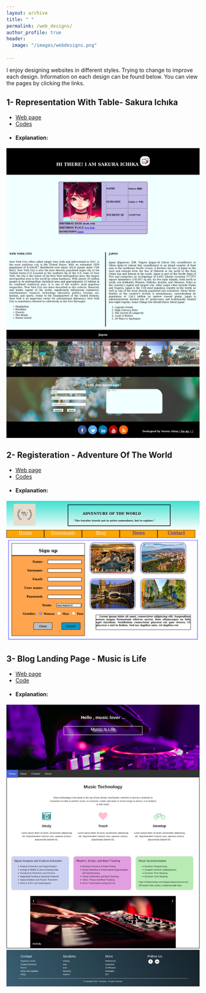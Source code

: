 ```yaml
---
layout: archive
title: " "
permalink: /web_designs/
author_profile: true
header:
  image: "/images/webdesigns.png"
  
---
```


I enjoy designing websites in different styles. Trying to change to improve each design. 
Information on each design can be found below. You can view the pages by clicking the links.

## 1- Representation With Table- Sakura Ichıka

- [Web page](../WebDesignsFolder/RepresentationwithTable/RepresentationWithTable.html)
- [Codes]()
- <h4> Explanation: </h4>  

<img src="../WebDesignsFolder/RepresentationwithTable/RepresentationWithTable.png" alt="RepresentationWithTable">

## 2- Registeration - Adventure Of The World

- [Web page](../WebDesignsFolder/Registration/registeration.html)
- [Codes]()
- <h4> Explanation: </h4>  

<img src="../WebDesignsFolder/Registration/registeration.png" alt="registeration">

## 3- Blog Landing Page - Music is Life
- [Web page](../WebDesignsFolder/BlogLandingPage/BlogLandingPage.html)
- [Code](https://github.com/senemaktas/Web-FrontEnd/tree/master/BlogLandingPage)
- <h4> Explanation: </h4>  

<img src="../WebDesignsFolder/BlogLandingPage/blogpage.jpg" alt="blogpage">
